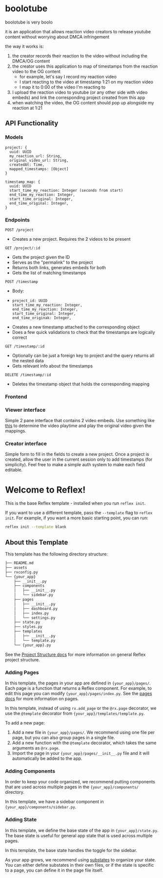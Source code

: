 # boolotube

boolotube is very boolo

it is an application that allows reaction video creators to release youtube content without worrying about DMCA infringement

the way it works is:

1. the creator records their reaction to the video without including the DMCA/OG content
2. the creator uses this application to map of timestamps from the reaction video to the OG content
   - for example, let's say I record my reaction video
   - I start reacting to the video at timestamp 1:21 on my reaction video
   - I map it to 0:00 of the video I'm reacting to
3. I upload the reaction video to youtube (or any other side with video embeds) and link the corresponding project created from this app
4. when watching the video, the OG content should pop up alongside my reaction at 1:21

## API Functionality
### Models
```
project: {
  uuid: UUID
  my_reaction_url: String,
  original_video_url: String,
  createdAt: Time,
  mapped_timestamps: [Object]
}

timestamp_map: {
  uuid: UUID
  start_time_my_reaction: Integer (seconds from start)
  end_time_my_reaction: Integer,
  start_time_original: Integer,
  end_time_original: Integer,
}
```
### Endpoints
`POST /project`
- Creates a new project. Requires the 2 videos to be present

`GET /project/:id`
- Gets the project given the ID
- Serves as the "permalink" to the project
- Returns both links, generates embeds for both
- Gets the list of matching timestamps

`POST /timestamp`
- Body:
- ```
  project_id: UUID
  start_time_my_reaction: Integer,
  end_time_my_reaction: Integer,
  start_time_original: Integer,
  end_time_originak: Integer,
  ```
- Creates a new timestamp attached to the corresponding object
- Does a few quick validations to check that the timestamps are logically correct

`GET /timestamp/:id`
- Optionally can be just a foreign key to project and the query returns all the nested data
- Gets relevant info about the timestamps

`DELETE /timestamp/:id`
- Deletes the timestamp object that holds the corresponding mapping

### Frontend

### Viewer interface
Simple 2 pane interface that contains 2 video embeds. Use something like [this](https://developers.google.com/youtube/iframe_api_reference) to determine the video playtime and play the original video given the mappings.

### Creator interface
Simple form to fill in the fields to create a new project. Once a project is created, allow the user in the current session only to add timestamps (for simplicity). Feel free to make a simple auth system to make each field editable. 
# Welcome to Reflex!

This is the base Reflex template - installed when you run `reflex init`.

If you want to use a different template, pass the `--template` flag to `reflex init`.
For example, if you want a more basic starting point, you can run:

```bash
reflex init --template blank
```

## About this Template

This template has the following directory structure:

```bash
├── README.md
├── assets
├── rxconfig.py
└── {your_app}
    ├── __init__.py
    ├── components
    │   ├── __init__.py
    │   └── sidebar.py
    ├── pages
    │   ├── __init__.py
    │   ├── dashboard.py
    │   ├── index.py
    │   └── settings.py
    ├── state.py
    ├── styles.py
    ├── templates
    │   ├── __init__.py
    │   └── template.py
    └── {your_app}.py
```

See the [Project Structure docs](https://reflex.dev/docs/getting-started/project-structure/) for more information on general Reflex project structure.

### Adding Pages

In this template, the pages in your app are defined in `{your_app}/pages/`.
Each page is a function that returns a Reflex component.
For example, to edit this page you can modify `{your_app}/pages/index.py`.
See the [pages docs](https://reflex.dev/docs/components/pages/) for more information on pages.

In this template, instead of using `rx.add_page` or the `@rx.page` decorator,
we use the `@template` decorator from `{your_app}/templates/template.py`.

To add a new page:

1. Add a new file in `{your_app}/pages/`. We recommend using one file per page, but you can also group pages in a single file.
2. Add a new function with the `@template` decorator, which takes the same arguments as `@rx.page`.
3. Import the page in your `{your_app}/pages/__init__.py` file and it will automatically be added to the app.


### Adding Components

In order to keep your code organized, we recommend putting components that are
used across multiple pages in the `{your_app}/components/` directory.

In this template, we have a sidebar component in `{your_app}/components/sidebar.py`.

### Adding State

In this template, we define the base state of the app in `{your_app}/state.py`.
The base state is useful for general app state that is used across multiple pages.

In this template, the base state handles the toggle for the sidebar.

As your app grows, we recommend using [substates](https://reflex.dev/docs/state/substates/)
to organize your state. You can either define substates in their own files, or if the state is
specific to a page, you can define it in the page file itself.

